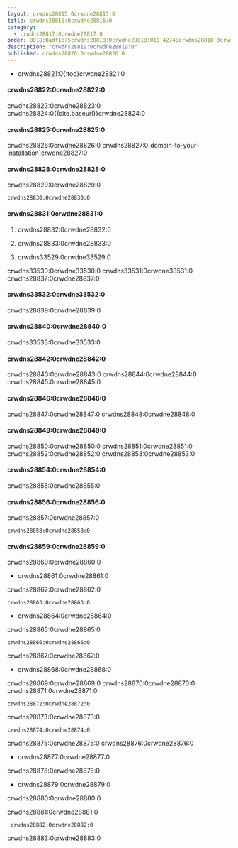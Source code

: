 ```yaml
---
layout: crwdns28815:0crwdne28815:0
title: crwdns28816:0crwdne28816:0
category:
  - crwdns28817:0crwdne28817:0
order: 8818:0adf1675crwdns28818:0crwdne28818:010.42740crwdns28818:0crwdne28818:096crwdns28818:0crwdne28818:0
description: "crwdns28819:0crwdne28819:0"
published: crwdns28820:0crwdne28820:0
---
```

- crwdns28821:0{:toc}crwdne28821:0

#### crwdns28822:0crwdne28822:0

crwdns28823:0crwdne28823:0 crwdns28824:0{{site.baseurl}}crwdne28824:0

#### crwdns28825:0crwdne28825:0

crwdns28826:0crwdne28826:0 crwdns28827:0[domain-to-your-installation]crwdne28827:0

#### crwdns28828:0crwdne28828:0

crwdns28829:0crwdne28829:0

    crwdns28830:0crwdne28830:0
    

#### crwdns28831:0crwdne28831:0

1. crwdns28832:0crwdne28832:0

2. crwdns28833:0crwdne28833:0

3. crwdns33529:0crwdne33529:0

crwdns33530:0crwdne33530:0 crwdns33531:0crwdne33531:0 crwdns28837:0crwdne28837:0

#### crwdns33532:0crwdne33532:0

crwdns28839:0crwdne28839:0

#### crwdns28840:0crwdne28840:0

crwdns33533:0crwdne33533:0

#### crwdns28842:0crwdne28842:0

crwdns28843:0crwdne28843:0 crwdns28844:0crwdne28844:0 crwdns28845:0crwdne28845:0

#### crwdns28846:0crwdne28846:0

crwdns28847:0crwdne28847:0 crwdns28848:0crwdne28848:0

#### crwdns28849:0crwdne28849:0

crwdns28850:0crwdne28850:0 crwdns28851:0crwdne28851:0 crwdns28852:0crwdne28852:0 crwdns28853:0crwdne28853:0

#### crwdns28854:0crwdne28854:0

crwdns28855:0crwdne28855:0

#### crwdns28856:0crwdne28856:0

crwdns28857:0crwdne28857:0

    crwdns28858:0crwdne28858:0
    

#### crwdns28859:0crwdne28859:0

crwdns28860:0crwdne28860:0

- crwdns28861:0crwdne28861:0

crwdns28862:0crwdne28862:0

    crwdns28863:0crwdne28863:0
    

- crwdns28864:0crwdne28864:0

crwdns28865:0crwdne28865:0

    crwdns28866:0crwdne28866:0
    

crwdns28867:0crwdne28867:0

- crwdns28868:0crwdne28868:0

crwdns28869:0crwdne28869:0 crwdns28870:0crwdne28870:0 crwdns28871:0crwdne28871:0

    crwdns28872:0crwdne28872:0
    

crwdns28873:0crwdne28873:0

    crwdns28874:0crwdne28874:0
    

crwdns28875:0crwdne28875:0 crwdns28876:0crwdne28876:0

- crwdns28877:0crwdne28877:0

crwdns28878:0crwdne28878:0

- crwdns28879:0crwdne28879:0

crwdns28880:0crwdne28880:0

crwdns28881:0crwdne28881:0

     crwdns28882:0crwdne28882:0
    

crwdns28883:0crwdne28883:0